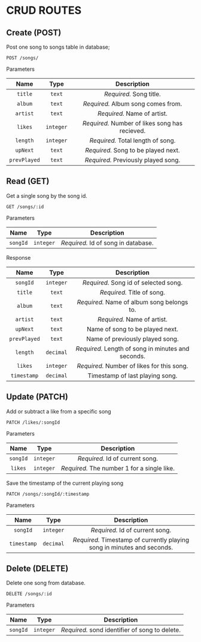 # CRUD ROUTES

## Create (POST)

Post one song to songs table in database;

`POST /songs/`

Parameters

| Name | Type | Description |
|:----:|:----:|:----:|
| `title` | `text` | *Required.* Song title. |
| `album` | `text` | *Required.* Album song comes from. |
| `artist` | `text` | *Required.* Name of artist. |
| `likes` | `integer` | *Required.* Number of likes song has recieved. |
| `length` | `integer` | *Required.* Total length of song. |
| `upNext` | `text` | *Required.* Song to be played next. |
| `prevPlayed` | `text` | *Required.* Previously played song. |


## Read (GET)

Get a single song by the song id.

`GET /songs/:id`

Parameters

| Name | Type | Description |
|:----:|:----:|:----:|
| `songId` | `integer` | *Required.* Id of song in database. |

Response

| Name | Type | Description |
|:----:|:----:|:----:|
| `songId` | `integer` | *Required.* Song id of selected song. |
| `title` | `text` | *Required.* Title of song. |
| `album` | `text` | *Required.* Name of album song belongs to. |
| `artist` | `text` | *Required.* Name of artist. |
| `upNext` | `text` | Name of song to be played next. |
| `prevPlayed` | `text` | Name of previously played song. |
| `length` | `decimal` | *Required.* Length of song in minutes and seconds. |
| `likes` | `integer` | *Required.* Number of likes for this song. |
| `timestamp` | `decimal` | Timestamp of last playing song. |

## Update (PATCH)

Add or subtract a like from a specific song

`PATCH /likes/:songId`

Parameters

| Name | Type | Description |
|:----:|:----:|:----:|
| `songId` | `integer` | *Required.* Id of current song. |
| `likes` | `integer` | *Required.* The number 1 for a single like. |

Save the timestamp of the current playing song

`PATCH /songs/:songId/:timestamp`

Parameters

| Name | Type | Description |
|:----:|:----:|:----:|
| `songId` | `integer` | *Required.* Id of current song. |
| `timestamp` | `decimal` | *Required.* Timestamp of currently playing song in minutes and seconds. |

## Delete (DELETE)

Delete one song from database.

`DELETE /songs/:id`

Parameters

| Name | Type | Description |
|:----:|:----:|:----:|
| `songId` | `integer` | *Required.* sond identifier of song to delete. |